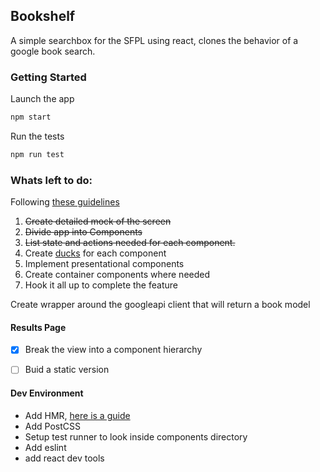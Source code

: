 ## Bookshelf

A simple searchbox for the SFPL using react, clones the behavior of a google book search.

### Getting Started
Launch the app
```js
npm start
```

Run the tests
```js
npm run test
```

### Whats left to do:
Following [these guidelines](https://medium.com/@rajaraodv/step-by-step-guide-to-building-react-redux-apps-using-mocks-48ca0f47f9a#.xsds8gltu)
1. ~~Create detailed mock of the screen~~
2. ~~Divide app into Components~~
3. ~~List state and actions needed for each component.~~
4. Create [ducks](https://github.com/erikras/ducks-modular-redux) for each component
5. Implement presentational components
6. Create container components where needed
7. Hook it all up to complete the feature

Create wrapper around the googleapi client that will return a book model

#### Results Page
- [x] Break the view into a component hierarchy
- [ ] Buid a static version


#### Dev Environment
- Add HMR, [here is a guide](https://medium.com/@rajaraodv/webpacks-hmr-react-hot-loader-the-missing-manual-232336dc0d96#.lymd0wa9x)
- Add PostCSS
- Setup test runner to look inside components directory
- Add eslint
- add react dev tools
